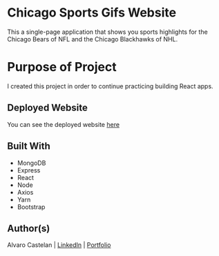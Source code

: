 
# Chicago Sports Gifs Website
This a single-page application that shows you sports highlights for the Chicago Bears of NFL and the Chicago Blackhawks of NHL. 

# Purpose of Project
I created this project in order to continue practicing building React apps.

## Deployed Website
You can see the deployed website [here](https://chicago-sports-gifs.herokuapp.com/)

## Built With
+ MongoDB 
+ Express
+ React
+ Node
+ Axios
+ Yarn
+ Bootstrap 


## Author(s)
Alvaro Castelan | [LinkedIn](https://www.linkedin.com/in/alvarocastelan) | [Portfolio](https://www.alvarocastelan.com)
